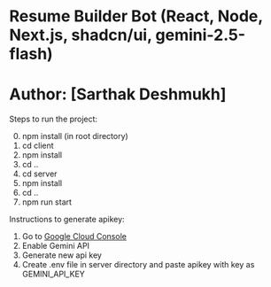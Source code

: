 # Resume Builder Bot (React, Node, Next.js, shadcn/ui, gemini-2.5-flash)
# Author: [Sarthak Deshmukh]

Steps to run the project:

0. npm install (in root directory)
1. cd client
2. npm install
3. cd ..
4. cd server
5. npm install
6. cd ..
7. npm run start

Instructions to generate apikey:
1. Go to [Google Cloud Console](https://console.cloud.google.com/)
2. Enable Gemini API
3. Generate new api key
4. Create .env file in server directory and paste apikey with key as GEMINI_API_KEY